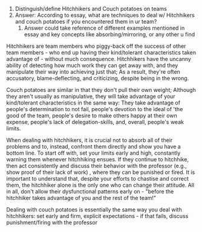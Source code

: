 1. Distinguish/define Hitchhikers and Couch potatoes on teams
2. Answer: According to essay, what are techniques to deal w/ Hitchhikers and couch potatoes if you encountered them in ur team?
	1. Answer could take reference of different examples mentioned in essay and key concepts like absorbing/mirroring, or any other u find

Hitchhikers are team members who piggy-back off the success of other team members - who end up having their kind/tolerant characteristics taken advantage of - without much consequence. Hitchhikers have the uncanny ability of detecting how much work they can get away with, and they manipulate their way into achieving just that; As a result, they're often accusatory, blame-deflecting, and criticizing, despite being in the wrong. 

Couch potatoes are similar in that they don't pull their own weight; Although they aren't usually as manipulative, they will take advantage of your kind/tolerant characteristics in the same way: They take advantage of people's determination to not fail, people's devotion to the ideal of 'the good of the team, people's desire to make others happy at their own expense, people's lack of delegation-skills, and, overall, people's weak limits.

When dealing with hitchhikers, it is crucial not to absorb all of their problems and to, instead, confront them directly and show you have a bottom line. To start off with, set your limits early and high, constantly warning them whenever hitchhiking ensues. If they continue to hitchhike, then act consistently and discuss their behavior with the professor  (e.g., show proof of their lack of work) , where they can be punished or fired. It is important to understand that, despite your efforts to chastise and correct them, the hitchhiker alone is the only one who can change their attitude. All in all, don't allow their dysfunctional patterns early on - "before the hitchhiker takes advantage of you and the rest of the team!"

Dealing with couch potatoes is essentially the same way you deal with hitchhikers: set early and firm, explicit expectations - if that fails, discuss punishment/firing with the professor